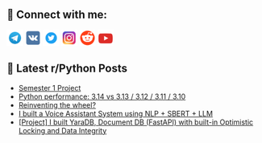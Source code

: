 ## 🔎 Connect with me:
[<img src="https://github.com/bullbesh/bullbesh/blob/main/images/Telegram.png" width="32" height="32" />](https://t.me/bullbesh)
[<img src="https://github.com/bullbesh/bullbesh/blob/main/images/VK.png" width="32" height="32" />](https://vk.com/bullbesh)
[<img src="https://github.com/bullbesh/bullbesh/blob/main/images/Twitter.png" width="32" height="32" />](https://twitter.com/bullbesh1)
[<img src="https://github.com/bullbesh/bullbesh/blob/main/images/Instagram.png" width="32" height="32" />](https://www.instagram.com/bullbesh)
[<img src="https://github.com/bullbesh/bullbesh/blob/main/images/Reddit.png" width="32" height="32" />](https://www.reddit.com/user/bullbesh)
[<img src="https://github.com/bullbesh/bullbesh/blob/main/images/YouTube.png" width="32" height="32" />](https://www.youtube.com/channel/UCtfjRs6uzgq5mfm8S06WTcg)

## 📕 Latest r/Python Posts
<!-- BLOG-POST-LIST:START -->
- [Semester 1 Project](https://www.reddit.com/r/Python/comments/1ojy37d/semester_1_project/)
- [Python performance: 3.14 vs 3.13 / 3.12 / 3.11 / 3.10](https://www.reddit.com/r/Python/comments/1ojx3ws/python_performance_314_vs_313_312_311_310/)
- [Reinventing the wheel?](https://www.reddit.com/r/Python/comments/1ojv8h5/reinventing_the_wheel/)
- [I built a Voice Assistant System using NLP + SBERT + LLM](https://www.reddit.com/r/Python/comments/1ojut7e/i_built_a_voice_assistant_system_using_nlp_sbert/)
- [[Project] I built YaraDB, Document DB &lpar;FastAPI&rpar; with built-in Optimistic Locking and Data Integrity](https://www.reddit.com/r/Python/comments/1ojup70/project_i_built_yaradb_document_db_fastapi_with/)
<!-- BLOG-POST-LIST:END -->
